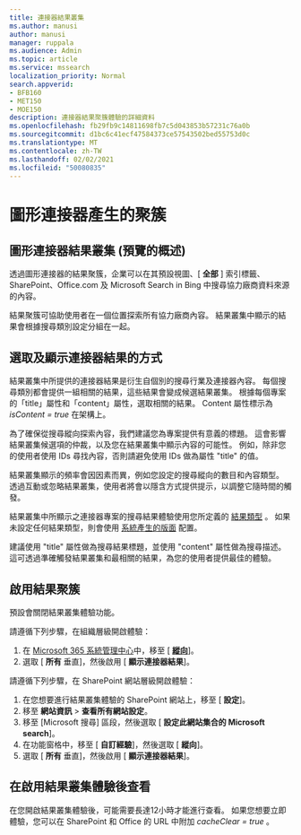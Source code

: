```yaml
---
title: 連接器結果叢集
ms.author: manusi
author: manusi
manager: ruppala
ms.audience: Admin
ms.topic: article
ms.service: mssearch
localization_priority: Normal
search.appverid:
- BFB160
- MET150
- MOE150
description: 連接器結果聚簇體驗的詳細資料
ms.openlocfilehash: fb29fb9c14811698fb7c5d043853b57231c76a0b
ms.sourcegitcommit: d1bc6c41ecf47584373ce57543502bed55753d0c
ms.translationtype: MT
ms.contentlocale: zh-TW
ms.lasthandoff: 02/02/2021
ms.locfileid: "50080835"
---
```

# <a name="graph-connectors-result-cluster"></a>圖形連接器產生的聚簇

## <a name="overview-of-the-graph-connectors-result-cluster-preview"></a>圖形連接器結果叢集 (預覽的概述)   

透過圖形連接器的結果聚簇，企業可以在其預設視圖、[ **全部** ] 索引標籤、SharePoint、Office.com 及 Microsoft Search in Bing 中搜尋協力廠商資料來源的內容。

結果聚簇可協助使用者在一個位置探索所有協力廠商內容。 結果叢集中顯示的結果會根據搜尋類別設定分組在一起。

## <a name="how-connector-results-are-selected-and-displayed"></a>選取及顯示連接器結果的方式

結果叢集中所提供的連接器結果是衍生自個別的搜尋行業及連接器內容。 每個搜尋類別都會提供一組相關的結果，這些結果會變成候選結果叢集。 根據每個專案的「title」屬性和「content」屬性，選取相關的結果。 Content 屬性標示為 *isContent = true* 在架構上。

為了確保從搜尋縱向探索內容，我們建議您為專案提供有意義的標題。 這會影響結果叢集候選項的仲裁，以及您在結果叢集中顯示內容的可能性。 例如，除非您的使用者使用 IDs 尋找內容，否則請避免使用 IDs 做為屬性 "title" 的值。

結果叢集顯示的頻率會因因素而異，例如您設定的搜尋縱向的數目和內容類型。 透過互動或忽略結果叢集，使用者將會以隱含方式提供提示，以調整它隨時間的觸發。

結果叢集中所顯示之連接器專案的搜尋結果體驗使用您所定義的 [結果類型](https://docs.microsoft.com/microsoftsearch/customize-search-page#create-your-own-result-type) 。 如果未設定任何結果類型，則會使用 [系統產生的版面](https://docs.microsoft.com/microsoftsearch/customize-search-page#default-search-result-layout) 配置。 

建議使用 "title" 屬性做為搜尋結果標題，並使用 "content" 屬性做為搜尋描述。 這可透過準確觸發結果叢集和最相關的結果，為您的使用者提供最佳的體驗。 

## <a name="enable-result-clusters"></a>啟用結果聚簇
  
預設會關閉結果叢集體驗功能。  

請遵循下列步驟，在組織層級開啟體驗：

1. 在 [Microsoft 365 系統管理中心](https://admin.microsoft.com)中，移至 [ [**縱向**](https://admin.microsoft.com/Adminportal/Home#/MicrosoftSearch/verticals)]。
2. 選取 [ **所有** 垂直]，然後啟用 [ **顯示連接器結果**]。 


請遵循下列步驟，在 SharePoint 網站層級開啟體驗：

1. 在您想要進行結果叢集體驗的 SharePoint 網站上，移至 [ **設定**]。
2. 移至 **網站資訊** > **查看所有網站設定**。
3. 移至 [Microsoft 搜尋] 區段，然後選取 [ **設定此網站集合的 Microsoft search**]。
4. 在功能窗格中，移至 [ **自訂經驗**]，然後選取 [ **縱向**]。
5. 選取 [ **所有** 垂直]，然後啟用 [ **顯示連接器結果**]。

## <a name="view-the-result-cluster-experience-after-it-is-enabled"></a>在啟用結果叢集體驗後查看

在您開啟結果叢集體驗後，可能需要長達12小時才能進行查看。 如果您想要立即體驗，您可以在 SharePoint 和 Office 的 URL 中附加 *cacheClear = true* 。

